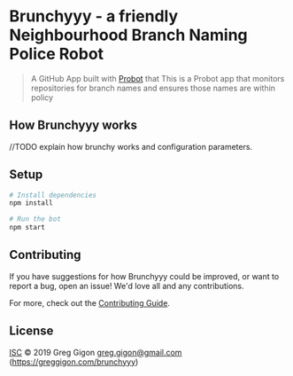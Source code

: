# Brunchyyy - a friendly Neighbourhood Branch Naming Police Robot

> A GitHub App built with [Probot](https://github.com/probot/probot) that 
> This is a Probot app that monitors repositories for branch names and ensures those names are within policy

## How Brunchyyy works

//TODO explain how brunchy works and configuration parameters.

## Setup

```sh
# Install dependencies
npm install

# Run the bot
npm start
```

## Contributing

If you have suggestions for how Brunchyyy could be improved, or want to report a bug, open an issue! We'd love all and any contributions.

For more, check out the [Contributing Guide](CONTRIBUTING.md).

## License

[ISC](LICENSE) © 2019 Greg Gigon <greg.gigon@gmail.com> (https://greggigon.com/brunchyyy)
